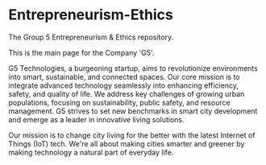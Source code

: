 # Entrepreneurism-Ethics
The Group 5 Entrepreneurism &amp; Ethics repository.

This is the main page for the Company 'G5'.


 G5 Technologies, a burgeoning startup, aims to revolutionize environments into smart, sustainable, and connected spaces. Our core mission is to integrate advanced technology seamlessly into enhancing efficiency, safety, and quality of life. We address key challenges of growing urban populations, focusing on sustainability, public safety, and resource management. G5 strives to set new benchmarks in smart city development and emerge as a leader in innovative living solutions.


 Our mission is to change city living for the better with the latest Internet of Things (IoT) tech. We're all about making cities smarter and greener by making technology a natural part of everyday life.

